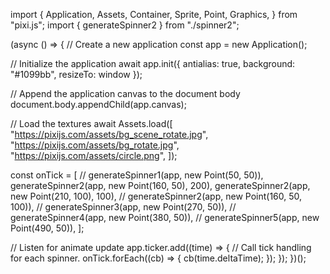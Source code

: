 import {
  Application,
  Assets,
  Container,
  Sprite,
  Point,
  Graphics,
} from "pixi.js";
import { generateSpinner2 } from "./spinner2";

(async () => {
  // Create a new application
  const app = new Application();

  // Initialize the application
  await app.init({ antialias: true, background: "#1099bb", resizeTo: window });

  // Append the application canvas to the document body
  document.body.appendChild(app.canvas);

  // Load the textures
  await Assets.load([
    "https://pixijs.com/assets/bg_scene_rotate.jpg",
    "https://pixijs.com/assets/bg_rotate.jpg",
    "https://pixijs.com/assets/circle.png",
  ]);

  const onTick = [
    // generateSpinner1(app, new Point(50, 50)),
    generateSpinner2(app, new Point(160, 50), 200),
    generateSpinner2(app, new Point(210, 100), 100),
    // generateSpinner2(app, new Point(160, 50, 100)),
    // generateSpinner3(app, new Point(270, 50)),
    // generateSpinner4(app, new Point(380, 50)),
    // generateSpinner5(app, new Point(490, 50)),
  ];

  // Listen for animate update
  app.ticker.add((time) => {
    // Call tick handling for each spinner.
    onTick.forEach((cb) => {
      cb(time.deltaTime);
    });
  });
})();
